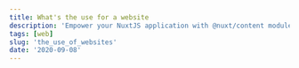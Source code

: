 ```yaml
---
title: What's the use for a website
description: 'Empower your NuxtJS application with @nuxt/content module: write in a content/ directory and fetch your Markdown, JSON, YAML and CSV files through a MongoDB like API, acting as a Git-based Headless CMS.'
tags: [web]
slug: 'the_use_of_websites'
date: '2020-09-08'
---
```

